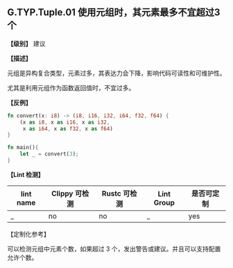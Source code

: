 ## G.TYP.Tuple.01  使用元组时，其元素最多不宜超过3个

**【级别】** 建议

**【描述】**

元组是异构复合类型，元素过多，其表达力会下降，影响代码可读性和可维护性。

尤其是利用元组作为函数返回值时，不宜过多。

**【反例】**

```rust
fn convert(x: i8) -> (i8, i16, i32, i64, f32, f64) {
    (x as i8, x as i16, x as i32, 
     x as i64, x as f32, x as f64)
}

fn main(){
    let _ = convert(3);
}
```

**【Lint 检测】**

| lint name                                                    | Clippy 可检测 | Rustc 可检测 | Lint Group | 是否可定制 |
| ------------------------------------------------------------ | ------------- | ------------ | ---------- | ----- |
| _ | no           | no           | _   | yes |

【定制化参考】

可以检测元组中元素个数，如果超过 3 个，发出警告或建议。并且可以支持配置允许个数。


